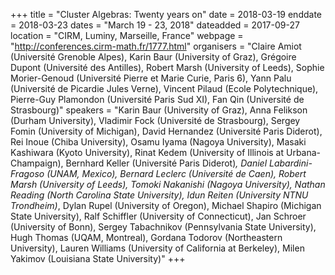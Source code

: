 +++
title = "Cluster Algebras: Twenty years on"
date = 2018-03-19
enddate = 2018-03-23
dates = "March 19 - 23, 2018"
dateadded = 2017-09-27
location = "CIRM, Luminy, Marseille, France"
webpage = "http://conferences.cirm-math.fr/1777.html"
organisers = "Claire Amiot (Université Grenoble Alpes), Karin Baur (University of Graz), Grégoire Dupont (Université des Antilles), Robert Marsh (University of Leeds), Sophie Morier-Genoud (Université Pierre et Marie Curie, Paris 6), Yann Palu (Université de Picardie Jules Verne), Vincent Pilaud (Ecole Polytechnique), Pierre-Guy Plamondon (Université Paris Sud XI), Fan Qin (Université de Strasbourg)"
speakers = "Karin Baur (University of Graz), Anna Felikson (Durham University), Vladimir Fock (Université de Strasbourg), Sergey Fomin (University of Michigan), David Hernandez (Université Paris Diderot), Rei Inoue (Chiba University), Osamu Iyama (Nagoya University), Masaki Kashiwara (Kyoto University), Rinat Kedem (University of Illinois at Urbana-Champaign), Bernhard Keller (Université Paris Diderot)*, Daniel Labardini-Fragoso (UNAM, Mexico), Bernard Leclerc (Université de Caen), Robert Marsh (University of Leeds), Tomoki Nakanishi (Nagoya University), Nathan Reading (North Carolina State University), Idun Reiten (University NTNU Trondheim)*, Dylan Rupel (University of Oregon), Michael Shapiro (Michigan State University), Ralf Schiffler (University of Connecticut), Jan Schroer (University of Bonn), Sergey Tabachnikov (Pennsylvania State University), Hugh Thomas (UQAM, Montreal), Gordana Todorov (Northeastern University), Lauren Williams (University of California at Berkeley), Milen Yakimov (Louisiana State University)"
+++
